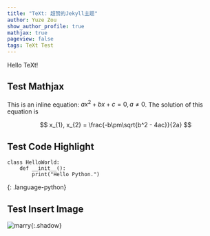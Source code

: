 ```yaml
---
title: "TeXt: 超赞的Jekyll主题"
author: Yuze Zou
show_author_profile: true
mathjax: true
pageview: false
tags: TeXt Test
---
```


Hello TeXt!<!--more-->

## Test Mathjax

This is an inline equation: $ax^2+bx+c=0, a\neq 0$. The solution of this equation is

$$
x_{1}, x_{2} = \frac{-b\pm\sqrt{b^2 - 4ac}}{2a}
$$

## Test Code Highlight

~~~
class HelloWorld:
    def __init__():
        print("Hello Python.")
~~~
{: .language-python}

## Test Insert Image

![marry](http://img.be-my-only.xyz/Hello-World-01.jfif){:.shadow}